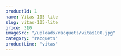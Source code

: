```yaml
---
productId: 1
name: Vitas 105 lite
slug: vitas-105-lite
price: 310
imageSrc: "/uploads/racquets/vitas100.jpg"
category: "racquets"
productLine: "vitas"
---
```

